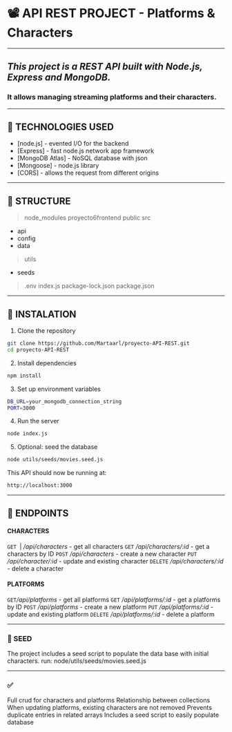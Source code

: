 # 📽️ API REST PROJECT - Platforms & Characters
___
## _This project is a REST API built with Node.js, Express and MongoDB._ 
### It allows managing streaming platforms and their characters.
___
## 🤖 TECHNOLOGIES USED
- [node.js] - evented I/O for the backend
- [Express] - fast node.js network app framework 
- [MongoDB Atlas] - NoSQL database with json
- [Mongoose] - node.js library
- [CORS] - allows the request from different origins
___
## 📒 STRUCTURE
  > node_modules
  > proyecto6frontend
  > public
  > src
  - api
  - config
  - data
  >utils
   - seeds
  >.env
  index.js
  package-lock.json
  package.json

___

## 🔋 INSTALATION
1. Clone the repository
 ```sh
git clone https://github.com/Martaarl/proyecto-API-REST.git
cd proyecto-API-REST
```
2. Install dependencies
```sh
npm install
```
3. Set up environment variables
```sh
DB_URL=your_mongodb_connection_string
PORT=3000
```
4. Run the server
```sh
node index.js
```
5. Optional: seed the database
```sh
node utils/seeds/movies.seed.js
```
This API should now be running at: 
```sh
http://localhost:3000
```

___ 

## 🔗 ENDPOINTS
#### CHARACTERS
```GET ```| */api/characters* - get all characters
```GET``` */api/characters/:id* - get a characters by ID
```POST``` */api/characters* - create a new character
```PUT``` */api/character/:id* - update and existing character
```DELETE``` */api/characters/:id* - delete a character

#### PLATFORMS
``` GET ```*/api/platforms* - get all platforms
```GET``` */api/platforms/:id* - get a platforms by ID
```POST``` */api/platforms* - create a new platform
```PUT``` */api/platforms/:id* - update and existing platform
```DELETE``` */api/platforms/:id* - delete a platform
___

### 🌱 SEED
The project includes a seed script to populate the data base with initial characters.
run: node/utils/seeds/movies.seed.js
___
### ✅ 
Full crud for characters and platforms
Relationship between collections
When updating platforms, existing characters are not removed
Prevents duplicate entries in related arrays
Includes a seed script to easily populate database
